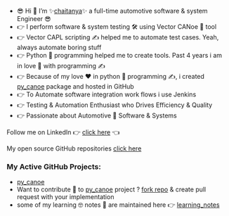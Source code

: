 - 😎 Hi 👋 I’m ✨[chaitanya](https://www.linkedin.com/in/chaitu-ycr/)✨ a full-time automotive software & system Engineer 😎
- 👉 I perform software & system testing 🛠 using Vector CANoe 🛶 tool
- 👉 Vector CAPL scripting ✍ helped me to automate test cases. Yeah, always automate boring stuff
- 👉 Python 🐍 programming helped me to create tools. Past 4 years i am in love 💞️ with programming ✍
- 👉 Because of my love ♥ in python 🐍 programming ✍, i created [py_canoe](https://github.com/chaitu-ycr/py_canoe) package and hosted in GitHub
- 👉 To Automate software integration work flows i use Jenkins
- 👉 Testing & Automation Enthusiast who Drives Efficiency & Quality
- 👉 Passionate about Automotive 🚗 Software & Systems

Follow me on LinkedIn 👉 [click here](https://www.linkedin.com/in/chaitu-ycr/) 👈

My open source GitHub repositories [click here](https://github.com/chaitu-ycr?tab=repositories)

### My Active GitHub Projects:
- [py_canoe](https://github.com/chaitu-ycr/py_canoe)
- Want to contribute 📢 to [py_canoe](https://github.com/chaitu-ycr/py_canoe) project ? [fork repo](https://github.com/chaitu-ycr/py_canoe/fork) & create pull request with your implementation
- some of my learning 🤓 notes 📗 are maintained here 👉 [learning_notes](https://github.com/chaitu-ycr/learning_notes)

<!---
chaitu-ycr/chaitu-ycr is a ✨ special ✨ repository because its `README.md` (this file) appears on your GitHub profile.
You can click the Preview link to take a look at your changes.
--->
